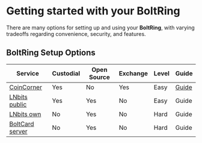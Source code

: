 # Getting started with your BoltRing

There are many options for setting up and using your **BoltRing**, with varying tradeoffs regarding
convenience, security, and features.

## BoltRing Setup Options

| Service                                                 | Custodial | Open Source | Exchange | Level | Guide                                                |
| ------------------------------------------------------- | --------- | ----------- | -------- | ----- | ---------------------------------------------------- |
| [CoinCorner](https://www.coincorner.com/)               | Yes       | No          | Yes      | Easy  | [Guide](https://www.coincorner.com/TheBoltCardSetup) |
| [LNbits public](https://legend.lnbits.com/)             | Yes       | Yes         | No       | Easy  | Guide                                                |
| [LNbits own](https://lnbits.com/)                       | No        | Yes         | No       | Hard  | Guide                                                |
| [BoltCard server](https://github.com/boltcard/boltcard) | No        | Yes         | No       | Hard  | Guide                                                |
